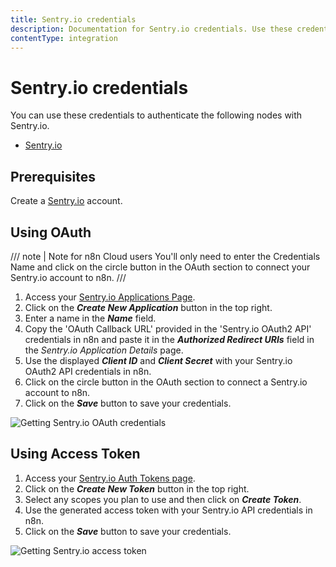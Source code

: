 ```yaml
---
title: Sentry.io credentials
description: Documentation for Sentry.io credentials. Use these credentials to authenticate Sentry.io in n8n, a workflow automation platform.
contentType: integration
---
```


# Sentry.io credentials

You can use these credentials to authenticate the following nodes with Sentry.io.

- [Sentry.io](/integrations/builtin/app-nodes/n8n-nodes-base.sentryio/)

## Prerequisites

Create a [Sentry.io](https://sentry.io/) account.

## Using OAuth

/// note | Note for n8n Cloud users
You'll only need to enter the Credentials Name and click on the circle button in the OAuth section to connect your Sentry.io account to n8n.
///

1. Access your [Sentry.io Applications Page](https://sentry.io/settings/account/api/applications/).
2. Click on the ***Create New Application*** button in the top right.
3. Enter a name in the ***Name*** field.
4. Copy the 'OAuth Callback URL' provided in the 'Sentry.io OAuth2 API' credentials in n8n and paste it in the ***Authorized Redirect URIs*** field in the *Sentry.io Application Details* page.
5. Use the displayed ***Client ID*** and ***Client Secret*** with your Sentry.io OAuth2 API credentials in n8n.
6. Click on the circle button in the OAuth section to connect a Sentry.io account to n8n.
7. Click on the ***Save*** button to save your credentials.

![Getting Sentry.io OAuth credentials](/_images/integrations/builtin/credentials/sentryio/using-oauth.gif)


## Using Access Token

1. Access your [Sentry.io Auth Tokens page](https://sentry.io/settings/account/api/auth-tokens/).
2. Click on the ***Create New Token*** button in the top right.
3. Select any scopes you plan to use and then click on ***Create Token***.
4. Use the generated access token with your Sentry.io API credentials in n8n.
5. Click on the ***Save*** button to save your credentials.

![Getting Sentry.io access token](/_images/integrations/builtin/credentials/sentryio/using-access-token.gif)

